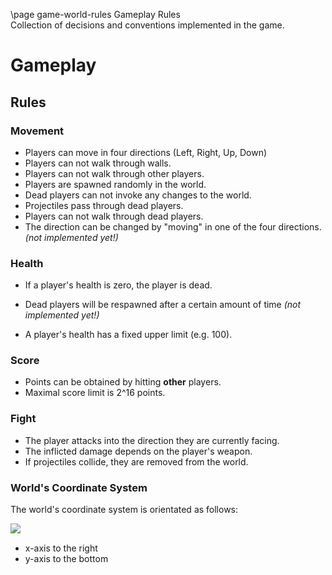 \page game-world-rules Gameplay Rules  
Collection of decisions and conventions implemented in the game.

# Gameplay

## Rules

### Movement

* Players can move in four directions (Left, Right, Up, Down)
* Players can not walk through walls.
* Players can not walk through other players.
* Players are spawned randomly in the world.
* Dead players can not invoke any changes to the world.
* Projectiles pass through dead players.
* Players can not walk through dead players.
* The direction can be changed by "moving" in one of the four directions. *(not implemented yet!)*

### Health

* If a player's health is zero, the player is dead.
* Dead players will be respawned after a certain amount of time *(not implemented yet!)*

* A player's health has a fixed upper limit (e.g. 100).

### Score

* Points can be obtained by hitting **other** players.
* Maximal score limit is 2^16 points.

### Fight

* The player attacks into the direction they are currently facing.
* The inflicted damage depends on the player's weapon.
* If projectiles collide, they are removed from the world.

### World's Coordinate System

The world's coordinate system is orientated as follows:

<img src="coordinate_system.png" align="left"/><br/>

* x-axis to the right
* y-axis to the bottom 

